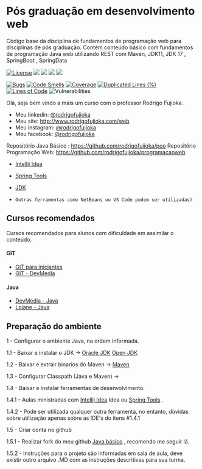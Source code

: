# Pós graduação em desenvolvimento web
Código base da disciplina de fundamentos de programação web para disciplinas de pós graduação. 
Contém conteúdo básico com fundamentos de programação Java web utilizando REST com Maven, JDK11, JDK 17 , SpringBoot , SpringData

[![License](https://img.shields.io/github/license/rodrigofujioka/pos-javaweb.svg)](https://opensource.org/licenses/MIT)
<img src="https://img.shields.io/github/followers/rodrigofujioka?label=Follow&style=plastic">
<img src="https://img.shields.io/github/forks/rodrigofujioka/pos-javaweb?color=SSSS&label=Fork&style=plastic">
<a href="https://github.com/rodrigofujioka/pos-javaweb/graphs/contributors" alt="Contributors">
   <img src="https://img.shields.io/github/contributors/rodrigofujioka/pos-javaweb" /></a>
<a href="https://github.com/rodrigofujioka/pos-javaweb/pulse" alt="Activity">
    <img src="https://img.shields.io/github/commit-activity/m/rodrigofujioka/pos-javaweb" /></a>  
  
[![Bugs](https://sonarcloud.io/api/project_badges/measure?project=rodrigofujioka_pos-javaweb&metric=bugs)](https://sonarcloud.io/dashboard?id=rodrigofujioka_pos-javaweb) 
[![Code Smells](https://sonarcloud.io/api/project_badges/measure?project=rodrigofujioka_pos-javaweb&metric=code_smells)](https://sonarcloud.io/dashboard?id=rodrigofujioka_pos-javaweb) 
[![Coverage](https://sonarcloud.io/api/project_badges/measure?project=rodrigofujioka_pos-javaweb&metric=alert_status)](https://sonarcloud.io/dashboard?id=rodrigofujioka_pos-javaweb) 
[![Duplicated Lines (%)](https://sonarcloud.io/api/project_badges/measure?project=rodrigofujioka_pos-javaweb&metric=duplicated_lines_density)](https://sonarcloud.io/dashboard?id=rodrigofujioka_pos-javaweb) 
[![Lines of Code](https://sonarcloud.io/api/project_badges/measure?project=rodrigofujioka_pos-javaweb&metric=ncloc)](https://sonarcloud.io/dashboard?id=rodrigofujioka_pos-javaweb) 
![Vulnerabilities](https://sonarcloud.io/api/project_badges/measure?project=rodrigofujioka_pos-javaweb&metric=vulnerabilities)

Olá, seja bem vindo a mais um curso com o professor Rodrigo Fujioka. 

* Meu linkedin: [@rodrigofujioka](https://www.linkedin.com/in/rodrigofujioka/)
* Meu site: http://www.rodrigofujioka.com/web
* Meu instagram: [@rodrigofujioka](https://www.instagram.com/rodrigofujioka) 
* Meu facebook: [@rodrigofujioka](https://www.facebook.com/rodrigofujioka)

Repositório Java Básico : https://github.com/rodrigofujioka/poo
Repositório Programação Web: https://github.com/rodrigofujioka/programacaoweb 

- [Intellij Idea](https://www.jetbrains.com/idea/) 
- [Spring Tools](https://spring.io/tools)  
- [JDK](https://jdk.java.net/java-se-ri/11)

- ```Outras ferramentas como NetBeans ou VS Code podem ser utilizadas)```

## Cursos recomendados

Cursos recomendados para alunos com dificuldade em assimilar o conteúdo. 

#### GIT
- [GIT para iniciantes](https://www.udemy.com/git-e-github-para-iniciantes/)
- [GIT - DevMedia](https://www.devmedia.com.br/guia/git-e-github/37585)

#### Java
- [DevMedia - Java](https://www.devmedia.com.br/guia/programador-java/37809)
- [Loiane - Java](https://loiane.training/curso/java-basico)


## Preparação do ambiente


1 - Configurar o ambiente Java, na ordem informada. 

1.1 - Baixar e instalar o JDK  -> 
         [Oracle JDK](https://www.oracle.com/technetwork/pt/java/javase/downloads/index.html)
         [Open JDK](https://openjdk.java.net/install/index.html)

1.2 - Baixar e extrair binarios do Maven -> 
         [Maven](https://maven.apache.org/download.cgi)
         
1.3 - Configurar Classpath (Java e Maven) -> 

1.4 - Baixar e instalar ferramentas de desenvolvimento.

1.4.1 - Aulas ministradas com [Intellij Idea](https://www.jetbrains.com/idea/) Idea ou [Spring Tools](https://spring.io/tools)  .

1.4.2 - Pode ser utilizada qualquer outra ferramenta, no entanto, dúvidas sobre 
utilização apenas sobre as IDE's do itens #1.4.1

1.5 - Criar conta no github 

1.5.1 - Realizar fork do meu github [Java básico](https://github.com/rodrigofujioka/pos-javaweb) , recomendo me seguir lá. 

1.5.2 - Instruções para o projeto são informadas em sala de aula, deve existir outro arquivo .MD com as 
instruções descritivas para sua turma. 
